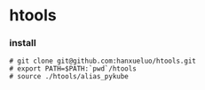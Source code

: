 # htools


### install

```
# git clone git@github.com:hanxueluo/htools.git
# export PATH=$PATH:`pwd`/htools
# source ./htools/alias_pykube
```
